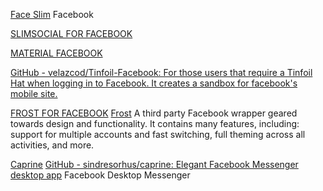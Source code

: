 
[Face Slim](https://f-droid.org/packages/org.indywidualni.fblite)
Facebook

[SLIMSOCIAL FOR FACEBOOK](https://github.com/rignaneseleo/SlimSocial-for-Facebook)

[MATERIAL FACEBOOK](https://github.com/ZeeRooo/MaterialFBook)

[GitHub - velazcod/Tinfoil-Facebook: For those users that require a Tinfoil Hat when logging in to Facebook. It creates a sandbox for facebook's mobile site.](https://github.com/velazcod/Tinfoil-Facebook)

[FROST FOR FACEBOOK](https://f-droid.org/packages/com.pitchedapps.frost)
[Frost](https://github.com/AllanWang/Frost-for-Facebook)
A third party Facebook wrapper geared towards design and functionality. It contains many features, including: support for multiple accounts and fast switching, full theming across all activities, and more.

[Caprine](https://sindresorhus.com/caprine/)
[GitHub - sindresorhus/caprine: Elegant Facebook Messenger desktop app](https://github.com/sindresorhus/caprine)
Facebook Desktop Messenger
